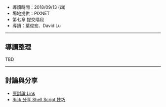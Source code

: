 

* 導讀時間：2018/09/13 (四)
* 場地提供：PIXNET
* 第七章 提交階段
* 導讀：葉俊宏、David Lu

---
## 導讀整理

TBD

---
## 討論與分享

* [原討論 Link](https://www.facebook.com/groups/sre.taiwan/permalink/1142335235932379/)
* [Rick 分享 Shell Script 技巧](https://rickhw.github.io/2015/03/03/Linux/Shell-Script/)